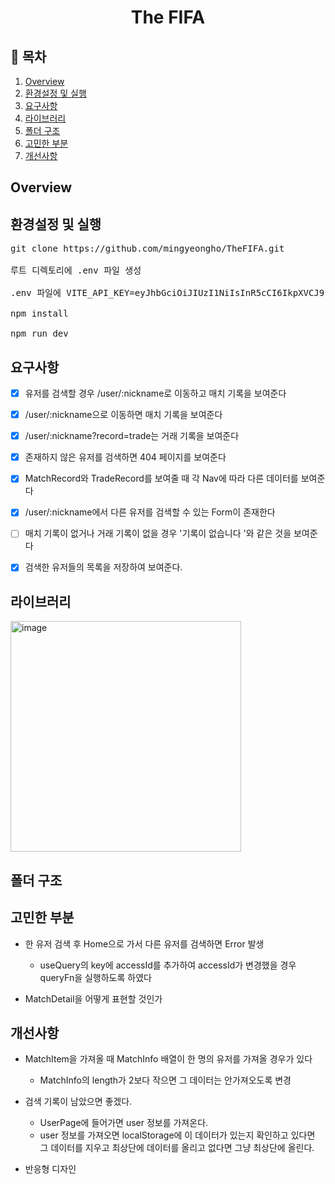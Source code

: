 <h1 align='center'>The FIFA</h1>

## 📖 목차

<ol>
    <li>
        <a href='#overview'>Overview</a>
    </li>
    <li>
        <a href='#run'>환경설정 및 실행</a>
    </li>
    <li>
        <a href='#features'>요구사항</a>
    </li>
    <li>
        <a href='#library'>라이브러리</a>
    </li>
    <li>
        <a href='#structure'>폴더 구조</a>
    </li>
    <li>
        <a href='#agonize'>고민한 부분</a>
    </li>
    <li>
        <a href='#improve'>개선사항</a>
    </li>
    
</ol>

<h2 id='overview'>Overview</h2>

<h2 id='run'>환경설정 및 실행</h2>

<pre>
git clone https://github.com/mingyeongho/TheFIFA.git

루트 디렉토리에 .env 파일 생성

.env 파일에 VITE_API_KEY=eyJhbGciOiJIUzI1NiIsInR5cCI6IkpXVCJ9.eyJYLUFwcC1SYXRlLUxpbWl0IjoiMjAwMDA6MTAiLCJhY2NvdW50X2lkIjoiOTkwNTAxMzA3IiwiYXV0aF9pZCI6IjQiLCJleHAiOjE3MzA0NzQ0NTksImlhdCI6MTY2NzQwMjQ1OSwibmJmIjoxNjY3NDAyNDU5LCJzZXJ2aWNlX2lkIjoiNDMwMDExNDgxIiwidG9rZW5fdHlwZSI6IkFjY2Vzc1Rva2VuIn0.EYTRexKJMPOEFwbR8SKUfoDM734OKXFDIBEJVDp1vh4 추가

npm install

npm run dev
</pre>

<h2 id='features'>요구사항</h2>

- [x] 유저를 검색할 경우 /user/:nickname로 이동하고 매치 기록을 보여준다

- [x] /user/:nickname으로 이동하면 매치 기록을 보여준다

- [x] /user/:nickname?record=trade는 거래 기록을 보여준다

- [x] 존재하지 않은 유저를 검색하면 404 페이지를 보여준다

- [x] MatchRecord와 TradeRecord를 보여줄 때 각 Nav에 따라 다른 데이터를 보여준다

- [x] /user/:nickname에서 다른 유저를 검색할 수 있는 Form이 존재한다

- [ ] 매치 기록이 없거나 거래 기록이 없을 경우 '기록이 없습니다 '와 같은 것을 보여준다

- [x] 검색한 유저들의 목록을 저장하여 보여준다.

<h2 id='library'>라이브러리</h2>

<img width="369" alt="image" src="https://user-images.githubusercontent.com/57670160/215384941-549d6ce1-9a43-4064-bae8-f7511a6a9d52.png">

<h2 id='structure'>폴더 구조</h2>

<h2 id='agonize'>고민한 부분</h2>

- 한 유저 검색 후 Home으로 가서 다른 유저를 검색하면 Error 발생

  - useQuery의 key에 accessId를 추가하여 accessId가 변경했을 경우 queryFn을 실행하도록 하였다

- MatchDetail을 어떻게 표현할 것인가

<h2 id='improve'>개선사항</h2>

- MatchItem을 가져올 때 MatchInfo 배열이 한 명의 유저를 가져올 경우가 있다

  - MatchInfo의 length가 2보다 작으면 그 데이터는 안가져오도록 변경

- 검색 기록이 남았으면 좋겠다.

  - UserPage에 들어가면 user 정보를 가져온다.
  - user 정보를 가져오면 localStorage에 이 데이터가 있는지 확인하고 있다면 그 데이터를 지우고 최상단에 데이터를 올리고 없다면 그냥 최상단에 올린다.

- 반응형 디자인
